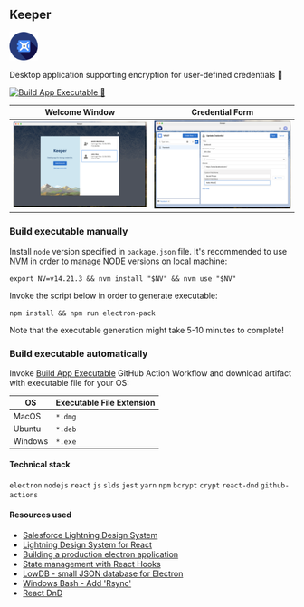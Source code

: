 ## Keeper

<img src="public/logo.png" alt="Keeper logo" width="50" height="50"/>

Desktop application supporting encryption for user-defined credentials 🔐

[![Build App Executable 🔫](https://github.com/awesomeandrey/keeper/actions/workflows/build_app_executable.yml/badge.svg?branch=master)](https://github.com/awesomeandrey/keeper/actions/workflows/build_app_executable.yml)

| Welcome Window                                | Credential Form                                |
|-----------------------------------------------|------------------------------------------------|
| ![Welcome Window](public/images/keeper_1.png) | ![Credential Form](public/images/keeper_2.png) |

### Build executable manually

Install `node` version specified in `package.json` file. It's recommended to
use [NVM](https://tecadmin.net/install-nvm-macos-with-homebrew/) in order to manage NODE versions on local machine:

```
export NV=v14.21.3 && nvm install "$NV" && nvm use "$NV"
```

Invoke the script below in order to generate executable:

```
npm install && npm run electron-pack
```

Note that the executable generation might take 5-10 minutes to complete!

### Build executable automatically

Invoke [Build App Executable](https://github.com/awesomeandrey/keeper/actions/workflows/build_app_executable.yml) GitHub
Action Workflow and download artifact with executable file for your OS:

| OS      | Executable File Extension |
|---------|---------------------------|
| MacOS   | `*.dmg`                   |
| Ubuntu  | `*.deb`                   |
| Windows | `*.exe `                  |

#### Technical stack

`electron` `nodejs` `react` `js` `slds` `jest` `yarn` `npm` `bcrypt` `crypt` `react-dnd` `github-actions`

#### Resources used

- [Salesforce Lightning Design System](https://www.lightningdesignsystem.com)
- [Lightning Design System for React](https://react.lightningdesignsystem.com)
- [Building a production electron application](https://medium.com/@johndyer24/building-a-production-electron-create-react-app-application-with-shared-code-using-electron-builder-c1f70f0e2649)
- [State management with React Hooks](https://medium.com/javascript-in-plain-english/state-management-with-react-hooks-no-redux-or-context-api-8b3035ceecf8)
- [LowDB - small JSON database for Electron](https://www.npmjs.com/package/lowdb)
- [Windows Bash - Add 'Rsync'](https://blog.tiger-workshop.com/add-rsync-to-git-bash-for-windows)
- [React DnD](https://react-dnd.github.io/react-dnd/about)
